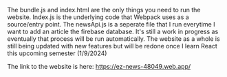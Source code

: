 The bundle.js and index.html are the only things you need to run the website. Index.js is the underlying code that Webpack uses as a source/entry point. 
The newsApi.js is a seperate file that I run everytime I want to add an article the firebase database. It's still a work in progress as eventually that process will be run automatically. 
The website as a whole is still being updated with new features but will be redone once I learn React this upcoming semester (1/9/2024)

The link to the website is here: https://ez-news-48049.web.app/
